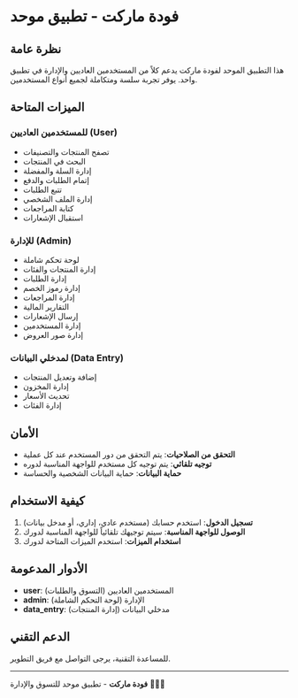 # فودة ماركت - تطبيق موحد

## نظرة عامة

هذا التطبيق الموحد لفودة ماركت يدعم كلاً من المستخدمين العاديين والإدارة في تطبيق واحد. يوفر تجربة سلسة ومتكاملة لجميع أنواع المستخدمين.

## الميزات المتاحة

### للمستخدمين العاديين (User)
- تصفح المنتجات والتصنيفات
- البحث في المنتجات
- إدارة السلة والمفضلة
- إتمام الطلبات والدفع
- تتبع الطلبات
- إدارة الملف الشخصي
- كتابة المراجعات
- استقبال الإشعارات

### للإدارة (Admin)
- لوحة تحكم شاملة
- إدارة المنتجات والفئات
- إدارة الطلبات
- إدارة رموز الخصم
- إدارة المراجعات
- التقارير المالية
- إرسال الإشعارات
- إدارة المستخدمين
- إدارة صور العروض

### لمدخلي البيانات (Data Entry)
- إضافة وتعديل المنتجات
- إدارة المخزون
- تحديث الأسعار
- إدارة الفئات

## الأمان

- **التحقق من الصلاحيات**: يتم التحقق من دور المستخدم عند كل عملية
- **توجيه تلقائي**: يتم توجيه كل مستخدم للواجهة المناسبة لدوره
- **حماية البيانات**: حماية البيانات الشخصية والحساسة

## كيفية الاستخدام

1. **تسجيل الدخول**: استخدم حسابك (مستخدم عادي، إداري، أو مدخل بيانات)
2. **الوصول للواجهة المناسبة**: سيتم توجيهك تلقائياً للواجهة المناسبة لدورك
3. **استخدام الميزات**: استخدم الميزات المتاحة لدورك

## الأدوار المدعومة

- **user**: المستخدمين العاديين (التسوق والطلبات)
- **admin**: الإدارة (لوحة التحكم الشاملة)
- **data_entry**: مدخلي البيانات (إدارة المنتجات)

## الدعم التقني

للمساعدة التقنية، يرجى التواصل مع فريق التطوير.

---

**فودة ماركت** - تطبيق موحد للتسوق والإدارة 🛒👨‍💼
